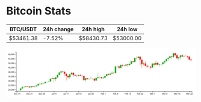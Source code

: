 # Bitcoin Stats

BTC/USDT|24h change|24h high|24h low|
|---|---|---|---|
|$53461.38|-7.52%|$58430.73|$53000.00|

<img src="./chart.svg">
